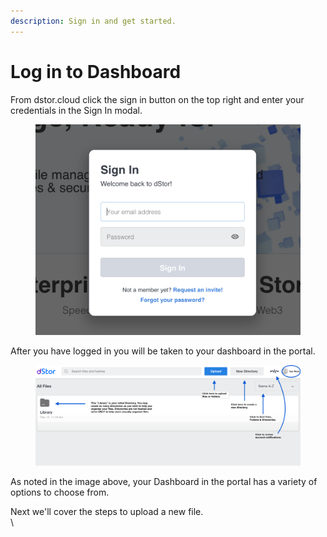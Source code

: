```yaml
---
description: Sign in and get started.
---
```


# Log in to Dashboard

From dstor.cloud click the sign in button on the top right and enter your credentials in the Sign In modal.

<figure><img src="../../.gitbook/assets/Screen Shot 2022-12-21 at 8.54.41 AM.png" alt=""><figcaption></figcaption></figure>

After you have logged in you will be taken to your dashboard in the portal.&#x20;

<figure><img src="../../.gitbook/assets/dashboard (2).png" alt=""><figcaption></figcaption></figure>

As noted in the image above, your Dashboard in the portal has a variety of options to choose from.&#x20;

Next we'll cover the steps to upload a new file.\
\
